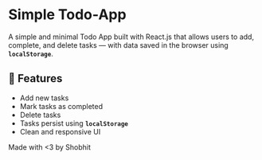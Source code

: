 # Simple Todo-App 
A simple and minimal Todo App built with React.js that allows users to add, complete, and delete tasks — with data saved in the browser using **`localStorage`**.

## 🚀 Features

- Add new tasks
- Mark tasks as completed
- Delete tasks
- Tasks persist using **`localStorage`**
- Clean and responsive UI

Made with <3 by Shobhit
